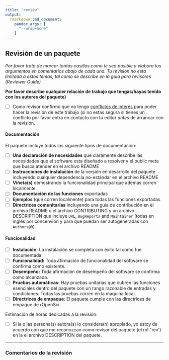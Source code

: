 ```yaml
---
title: "review"
output: 
  rmarkdown::md_document:
    pandoc_args: [
      "--wrap=none"
    ]
---
```


## Revisión de un paquete

*Por favor trata de marcar tantas casillas como te sea posible y elabora tus argumentos en comentarios abajo de cada una. Tu revisión no esta limitada a estos temas, tal como se describe en la guia para revisores (Reviewer Guide)*

**Por favor describe cualquier relación de trabajo que tengas/hayas tenido con los autores del paquete)**

- [ ] Como revisor confirmo que no tengo [conflictos de interés](https://devguide.ropensci.org/policies.html#coi) para poder hacer la revisión de este trabajo (si no estas segura si tienes un conflicto por favor entra en contacto con tu editor _antes_ de arrancar con la revisión.

#### Documentación

El paquete incluye todos los siguiente tipos de documentación:

- [ ] **Una declaración de necesidades** que claramente describe las necesidades que el software esta diseñado a resolver y el public meta que busca atender en el archivo README
- [ ] **Instrucciones de instalación** de la versión en desarrollo del paquete incluyendo cualquier dependencia no-estándar en el archivo README
- [ ] **Viñeta(s)** demostrando la funcionalidad principal que ademas corren localmente
- [ ] **Documentación de las funciones** exportadas
- [ ] **Ejemplos** (que corren localmente) para todas las funciones exportadas 
- [ ] **Directrices comunitarias** incluyendo una guia de contribución en el archivo README o el archivo CONTRIBUTING y un archivo DESCRIPTION que incluye `URL`, `BugReports` and `Maintainer` (todas en inglés por concenvión y para que puedan ser autogeneradas con `Authors@R`).

#### Funcionalidad

- [ ] **Instalación:** La instalación se completa con éxito tal como fue documentada.
- [ ] **Funcionalidad:** Toda afirmación de funcionalidad del software se confirma como existente.
- [ ] **Desempeño:** Toda afirmación de desempeño del software se confirma como alcanzada.
- [ ] **Pruebas automáticas:** Hay pruebas unitarias que cubren las funciones esenciales dentro del paquete con un rango razonable de entradas y condiciones. Todas las pruebas corren en la maquina local.
- [ ] **Directrices de empaque**: El paquete cumple con las directrices de empaque de rOpenSci.

Estimación de horas dedicadas a la revisión:

- [ ] Si la o las persona(s) autora(s) lo considera(n) apropiado, yo estoy de acuerdo con que me reconozcan como revisor del paquete (el rol "rev') en la el archivo DESCRIPTION del paquete.

---

### Comentarios de la revisión
